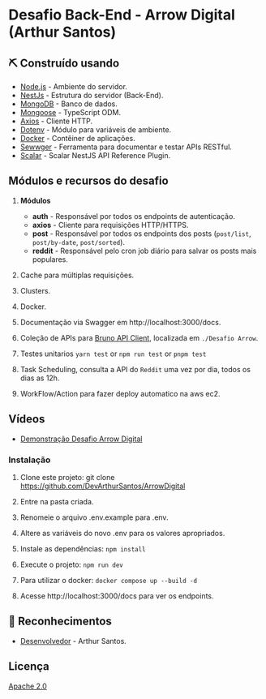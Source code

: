 # Desafio Back-End - Arrow Digital (Arthur Santos)

## ⛏️ Construído usando

- [Node.js](https://nodejs.org/en/) - Ambiente do servidor.
- [NestJs](https://nestjs.com/) - Estrutura do servidor (Back-End).
- [MongoDB](https://www.mongodb.com/) - Banco de dados.
- [Mongoose](https://mongoosejs.com/) - TypeScript ODM.
- [Axios](https://axios-http.com/ptbr/docs/intro) - Cliente HTTP.
- [Dotenv](https://www.npmjs.com/package/dotenv) - Módulo para variáveis de ambiente.
- [Docker](https://www.docker.com/) - Contêiner de aplicações.
- [Sewwger](https://swagger.io/) - Ferramenta para documentar e testar APIs RESTful.
- [Scalar](https://www.npmjs.com/package/@scalar/nestjs-api-reference) - Scalar NestJS API Reference Plugin.

## Módulos e recursos do desafio

1. **Módulos**
   - **auth**     - Responsável por todos os endpoints de autenticação.
   - **axios**    - Cliente para requisições HTTP/HTTPS.
   - **post**     - Responsável por todos os endpoints dos posts (`post/list`, `post/by-date`, `post/sorted`).
   - **reddit**   - Responsável pelo cron job diário para salvar os posts mais populares.

2. Cache para múltiplas requisições.

3. Clusters.

4. Docker.

5. Documentação via Swagger em http://localhost:3000/docs.

6. Coleção de APIs para [Bruno API Client](https://www.usebruno.com/), localizada em `./Desafio Arrow`.

7. Testes unitarios `yarn test` or `npm run test` or `pnpm test`

8. Task Scheduling, consulta a API do `Reddit` uma vez por dia, todos os dias as 12h.

9. WorkFlow/Action para fazer deploy automatico na aws ec2.


## Vídeos

- [Demonstração Desafio Arrow Digital](https://youtu.be/_TlXMmUYJSo)

### Instalação

1. Clone este projeto:
   git clone https://github.com/DevArthurSantos/ArrowDigital

2. Entre na pasta criada.

3. Renomeie o arquivo .env.example para .env.

4. Altere as variáveis do novo .env para os valores apropriados.

5. Instale as dependências: `npm install`

6. Execute o projeto: `npm run dev`

7. Para utilizar o docker: `docker compose up --build -d`

8. Acesse http://localhost:3000/docs para ver os endpoints.

## 🎉 Reconhecimentos

- [Desenvolvedor](https://github.com/DevArthurSantos) - Arthur Santos.

## Licença
[Apache 2.0](https://choosealicense.com/licenses/apache-2.0/)
